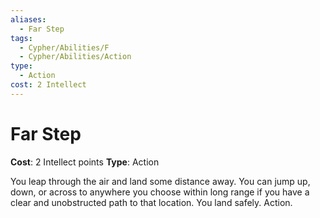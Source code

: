 ```yaml
---
aliases:
  - Far Step
tags:
  - Cypher/Abilities/F
  - Cypher/Abilities/Action
type:
  - Action
cost: 2 Intellect
---
```


# Far Step

**Cost**: 2 Intellect points
**Type**: Action

You leap through the air and land some distance away. You can jump up, down, or across to anywhere you choose within long range if you have a clear and unobstructed path to that location. You land safely. Action.
